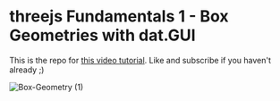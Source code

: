 # threejs Fundamentals 1 - Box Geometries with dat.GUI

This is the repo for [this video tutorial](https://youtu.be/HbvPOBPcJN8). Like and subscribe if you haven't already ;)

![Box-Geometry (1)](https://user-images.githubusercontent.com/63818980/215360654-10ba899a-b51f-4d96-b82b-9c515d10cc70.png)

